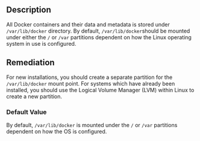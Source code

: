 ## Description

All Docker containers and their data and metadata is stored under `/var/lib/docker`
directory. By default, `/var/lib/docker`should be mounted under either the `/` or `/var`
partitions dependent on how the Linux operating system in use is configured.

## Remediation

For new installations, you should create a separate partition for the `/var/lib/docker`
mount point. For systems which have already been installed, you should use the Logical
Volume Manager (LVM) within Linux to create a new partition.

### Default Value

By default, `/var/lib/docker` is mounted under the `/` or `/var` partitions dependent on
how the OS is configured.